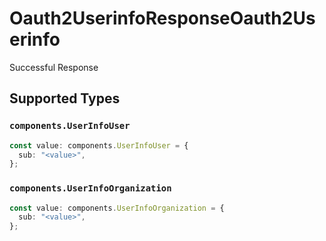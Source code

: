 # Oauth2UserinfoResponseOauth2Userinfo

Successful Response


## Supported Types

### `components.UserInfoUser`

```typescript
const value: components.UserInfoUser = {
  sub: "<value>",
};
```

### `components.UserInfoOrganization`

```typescript
const value: components.UserInfoOrganization = {
  sub: "<value>",
};
```

